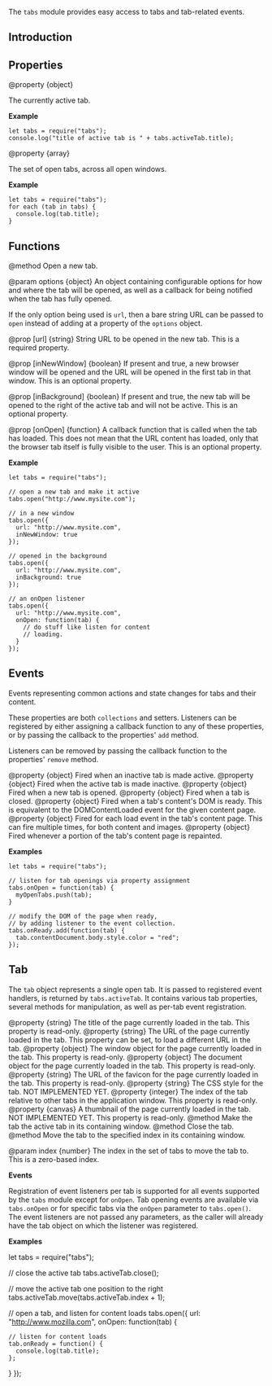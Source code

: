 <!-- contributed by Dietrich Ayala [dietrich@mozilla.com]  -->

The `tabs` module provides easy access to tabs and tab-related events.

Introduction
------------

Properties
----------

<api name="activeTab">
@property {object}

The currently active tab.
</api>

**Example**

    let tabs = require("tabs");
    console.log("title of active tab is " + tabs.activeTab.title);

<api name="tabs">
@property {array}

The set of open tabs, across all open windows.
</api>

**Example**

    let tabs = require("tabs");
    for each (tab in tabs) {
      console.log(tab.title);
    }

Functions
---------

<api name="open">
@method
Open a new tab.

@param options {object}
An object containing configurable options for how and where the tab will be
opened, as well as a callback for being notified when the tab has fully opened.

If the only option being used is `url`, then a bare string URL can be passed to
`open` instead of adding at a property of the `options` object.

@prop [url] {string}
String URL to be opened in the new tab.
This is a required property.

@prop [inNewWindow] {boolean}
If present and true, a new browser window will be opened and the URL will be
opened in the first tab in that window. This is an optional property.

@prop [inBackground] {boolean}
If present and true, the new tab will be opened to the right of the active tab
and will not be active. This is an optional property.

@prop [onOpen] {function}
A callback function that is called when the tab has loaded. This does not mean
that the URL content has loaded, only that the browser tab itself is fully
visible to the user. This is an optional property.

</api>

**Example**

    let tabs = require("tabs");

    // open a new tab and make it active
    tabs.open("http://www.mysite.com");

    // in a new window
    tabs.open({
      url: "http://www.mysite.com",
      inNewWindow: true
    });

    // opened in the background
    tabs.open({
      url: "http://www.mysite.com",
      inBackground: true
    });

    // an onOpen listener
    tabs.open({
      url: "http://www.mysite.com",
      onOpen: function(tab) {
        // do stuff like listen for content
        // loading.
      }
    });

Events
------

Events representing common actions and state changes for tabs and their content.

These properties are both `collections` and setters. Listeners can be registered
by either assigning a callback function to any of these properties, or by
passing the callback to the properties' `add` method.

Listeners can be removed by passing the callback function to the properties'
`remove` method.

<api name="onActivate">
@property {object}
Fired when an inactive tab is made active.
</api>

<api name="onDeactivate">
@property {object}
Fired when the active tab is made inactive.
</api>

<api name="onOpen">
@property {object}
Fired when a new tab is opened.
</api>

<api name="onClose">
@property {object}
Fired when a tab is closed.
</api>

<api name="onReady">
@property {object}
Fired when a tab's content's DOM is ready.
This is equivalent to the DOMContentLoaded event
for the given content page.
</api>

<api name="onLoad">
@property {object}
Fired for each load event in the tab's content page.
This can fire multiple times, for both content and images.
</api>

<api name="onPaint">
@property {object}
Fired whenever a portion of the tab's content page is repainted.
</api>

**Examples**

    let tabs = require("tabs");

    // listen for tab openings via property assignment
    tabs.onOpen = function(tab) {
      myOpenTabs.push(tab);
    }

    // modify the DOM of the page when ready,
    // by adding listener to the event collection.
    tabs.onReady.add(function(tab) {
      tab.contentDocument.body.style.color = "red";
    });

Tab
----

The `tab` object represents a single open tab. It is passed to registered
event handlers, is returned by `tabs.activeTab`. It contains various tab
properties, several methods for manipulation, as well as per-tab event
registration.

<api name="title">
@property {string}
The title of the page currently loaded in the tab.
This property is read-only.
</api>

<api name="location">
@property {string}
The URL of the page currently loaded in the tab.
This property can be set, to load a different URL in the tab.
</api>

<api name="contentWindow">
@property {object}
The window object for the page currently loaded in the tab.
This property is read-only.
</api>

<api name="contentDocument">
@property {object}
The document object for the page currently loaded in the tab.
This property is read-only.
</api>

<api name="favicon">
@property {string}
The URL of the favicon for the page currently loaded in the tab.
This property is read-only.
</api>

<api name="style">
@property {string}
The CSS style for the tab. NOT IMPLEMENTED YET.
</api>

<api name="index">
@property {integer}
The index of the tab relative to other tabs in the application window.
This property is read-only.
</api>

<api name="thumbnail">
@property {canvas}
A thumbnail of the page currently loaded in the tab. NOT IMPLEMENTED YET.
This property is read-only.
</api>

<api name="activate">
@method 
Make the tab the active tab in its containing window.
</api>

<api name="close">
@method 
Close the tab.
</api>

<api name="move">
@method 
Move the tab to the specified index in its containing window.

@param index {number}
The index in the set of tabs to move the tab to. This is a zero-based index.
</api>

**Events**

Registration of event listeners per tab is supported for all events supported by
the `tabs` module except for `onOpen`. Tab opening events are available via
`tabs.onOpen` or for specific tabs via the `onOpen` parameter to `tabs.open()`.
The event listeners are not passed any parameters, as the caller will already
have the tab object on which the listener was registered.

**Examples**

let tabs = require("tabs");

// close the active tab
tabs.activeTab.close();

// move the active tab one position to the right
tabs.activeTab.move(tabs.activeTab.index + 1);

// open a tab, and listen for content loads
tabs.open({
  url: "http://www.mozilla.com",
  onOpen: function(tab) {
    
    // listen for content loads
    tab.onReady = function() {
      console.log(tab.title);
    };
  }
});
